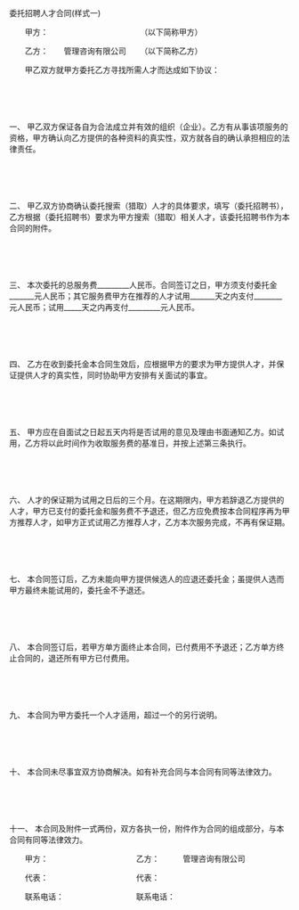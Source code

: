 



委托招聘人才合同(样式一)



 

　　甲方： 　　　　　　　　　　　　（以下简称甲方）

　　乙方：　　管理咨询有限公司 　　（以下简称乙方）　　

　　甲乙双方就甲方委托乙方寻找所需人才而达成如下协议：

　　

　　

一、
甲乙双方保证各自为合法成立并有效的组织（企业）。乙方有从事该项服务的资格，甲方确认向乙方提供的各种资料的真实性，双方就各自的确认承担相应的法律责任。

　　

　　

二、
甲乙双方协商确认委托搜索（猎取）人才的具体要求，填写（委托招聘书），乙方根据（委托招聘书）要求为甲方搜索（猎取）相关人才，该委托招聘书作为本合同的附件。

　　

　　

三、
本次委托的总服务费_________人民币。合同签订之日，甲方须支付委托金_______元人民币；其它服务费甲方在推荐的人才试用_______天之内支付________元人民币；试用_____天之内再支付_________元人民币。

　　

　　

四、
乙方在收到委托金本合同生效后，应根据甲方的要求为甲方提供人才，并保证提供人才的真实性，同时协助甲方安排有关面试的事宜。

　　

　　

五、
甲方应在自面试之日起五天内将是否试用的意见及理由书面通知乙方。如试用，乙方将以此时间作为收取服务费的基准日，并按上述第三条执行。

　　

　　

六、
人才的保证期为试用之日后的三个月。在这期限内，甲方若辞退乙方提供的人才，甲方已支付的委托金和服务费不予退还，但乙方应免费按本合同程序再为甲方推荐人才，如甲方正式试用乙方推荐人才，乙方本次服务完成，不再有保证期。

　　

　　

七、
本合同签订后，乙方未能向甲方提供候选人的应退还委托金；虽提供人选而甲方最终未能试用的，委托金不予退还。

　　

　　

八、
本合同签订后，若甲方单方面终止本合同，已付费用不予退还；乙方单方终止合同的，退还所有甲方已付费用。

　　

　　

九、
本合同为甲方委托一个人才适用，超过一个的另行说明。

　　

　　

十、
本合同未尽事宜双方协商解决。如有补充合同与本合同有同等法律效力。

　　

　　

十一、
本合同及附件一式两份，双方各执一份，附件作为合同的组成部分，与本合同有同等法律效力。　　

　　甲方：　　　　　　　　　　　 乙方：　　　管理咨询有限公司

　　代表： 　　　　　　　　　　　代表：

　　联系电话：　　　　　　　　　 联系电话：

　　